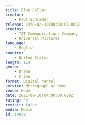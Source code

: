 ```yaml
---
title: Blue Collar
creator:
    - Paul Schrader
release: 1978-02-10T00:00:00.000Z
studios:
    - TAT Communications Company
    - Universal Pictures
language:
    - English
country:
    - United States
length: 114
genre:
    - Drama
    - Crime
format: Digital rental
service: Metrograph at Home
venue: Home
date: 2021-09-10T04:00:00.000Z
rating: '4'
revisit: false
media: Movie
id: 14839
---
```



